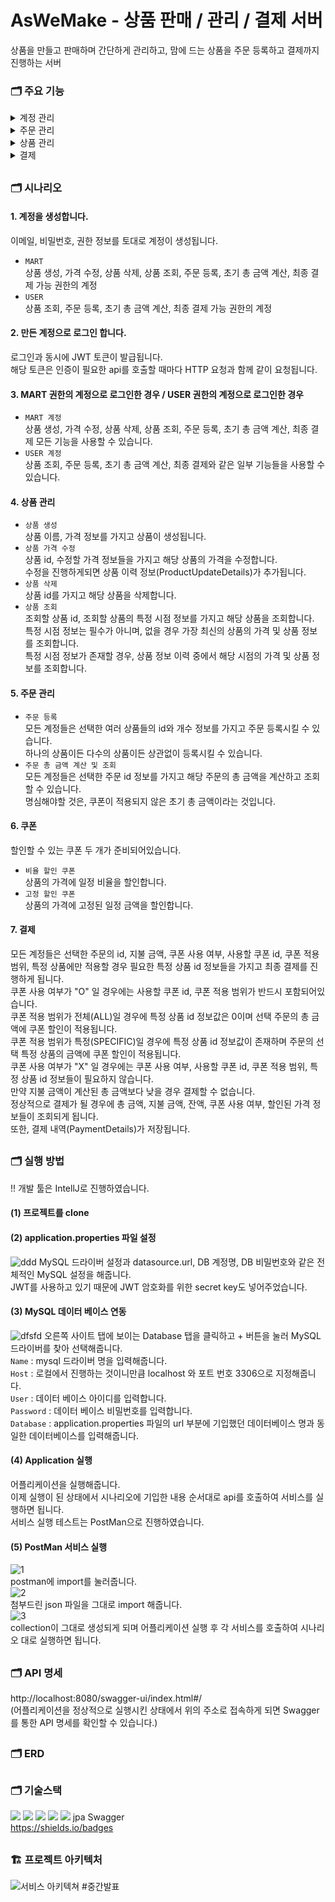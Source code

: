 # AsWeMake - 상품 판매 / 관리 / 결제 서버

상품을 만들고 판매하며 간단하게 관리하고, 맘에 드는 상품을 주문 등록하고 결제까지 진행하는 서버
  
### 🗂️ 주요 기능
<details>
<summary>계정 관리</summary>

  #### 계정 생성
  -  
  #### 계정 로그인
  - 

</details>
<details>
<summary>주문 관리</summary>

  #### 주문 등록
  -  
  #### 초기 총 금액 계산 및 조회
  - 

</details>
<details>
<summary>상품 관리</summary>

  #### 상품 생성
  -  
  #### 상품 가격 수정
  - 
  #### 상품 삭제
  - 
  #### 상품 조회
  - 

</details>
<details>
<summary>결제</summary>

  #### 최종 결제
  -  

</details>

##

### 🗂️ 시나리오
#### 1. 계정을 생성합니다.
   이메일, 비밀번호, 권한 정보를 토대로 계정이 생성됩니다.  
   - `MART`  
   상품 생성, 가격 수정, 상품 삭제, 상품 조회, 주문 등록, 초기 총 금액 계산, 최종 결제 가능 권한의 계정  
   - `USER`  
   상품 조회, 주문 등록, 초기 총 금액 계산, 최종 결제 가능 권한의 계정

#### 2. 만든 계정으로 로그인 합니다.
   로그인과 동시에 JWT 토큰이 발급됩니다.  
   해당 토큰은 인증이 필요한 api를 호출할 때마다 HTTP 요청과 함께 같이 요청됩니다.

#### 3. MART 권한의 계정으로 로그인한 경우 / USER 권한의 계정으로 로그인한 경우
  - `MART 계정`  
  상품 생성, 가격 수정, 상품 삭제, 상품 조회, 주문 등록, 초기 총 금액 계산, 최종 결제 모든 기능을 사용할 수 있습니다.  
  - `USER 계정`  
  상품 조회, 주문 등록, 초기 총 금액 계산, 최종 결제와 같은 일부 기능들을 사용할 수 있습니다.
  
#### 4. 상품 관리
  - `상품 생성`  
  상품 이름, 가격 정보를 가지고 상품이 생성됩니다.  
  - `상품 가격 수정`  
  상품 id, 수정할 가격 정보들을 가지고 해당 상품의 가격을 수정합니다.  
  수정을 진행하게되면 상품 이력 정보(ProductUpdateDetails)가 추가됩니다.  
  - `상품 삭제`  
  상품 id를 가지고 해당 상품을 삭제합니다.  
  - `상품 조회`  
  조회할 상품 id, 조회할 상품의 특정 시점 정보를 가지고 해당 상품을 조회합니다.  
  특정 시점 정보는 필수가 아니며, 없을 경우 가장 최신의 상품의 가격 및 상품 정보를 조회합니다.  
  특정 시점 정보가 존재할 경우, 상품 정보 이력 중에서 해당 시점의 가격 및 상품 정보를 조회합니다.  

#### 5. 주문 관리 
  - `주문 등록`  
  모든 계정들은 선택한 여러 상품들의 id와 개수 정보를 가지고 주문 등록시킬 수 있습니다.  
  하나의 상품이든 다수의 상품이든 상관없이 등록시킬 수 있습니다.  
  - `주문 총 금액 계산 및 조회`  
  모든 계정들은 선택한 주문 id 정보를 가지고 해당 주문의 총 금액을 계산하고 조회할 수 있습니다.  
  명심해야할 것은, 쿠폰이 적용되지 않은 초기 총 금액이라는 것입니다.  

#### 6. 쿠폰
  할인할 수 있는 쿠폰 두 개가 준비되어있습니다.  
  - `비율 할인 쿠폰`  
  상품의 가격에 일정 비율을 할인합니다.  
  - `고정 할인 쿠폰`  
  상품의 가격에 고정된 일정 금액을 할인합니다.  
  
#### 7. 결제
  모든 계정들은 선택한 주문의 id, 지불 금액, 쿠폰 사용 여부, 사용할 쿠폰 id, 쿠폰 적용 범위, 특정 상품에만 적용할 경우 필요한 특정 상품 id 정보들을 가지고 최종 결제를 진행하게 됩니다.  
    쿠폰 사용 여부가 "O" 일 경우에는 사용할 쿠폰 id, 쿠폰 적용 범위가 반드시 포함되어있습니다.  
  쿠폰 적용 범위가 전체(ALL)일 경우에 특정 상품 id 정보값은 0이며 선택 주문의 총 금액에 쿠폰 할인이 적용됩니다.  
  쿠폰 적용 범위가 특정(SPECIFIC)일 경우에 특정 상품 id 정보값이 존재하며 주문의 선택 특정 상품의 금액에 쿠폰 할인이 적용됩니다.  
  쿠폰 사용 여부가 "X" 일 경우에는 쿠폰 사용 여부, 사용할 쿠폰 id, 쿠폰 적용 범위, 특정 상품 id 정보들이 필요하지 않습니다.  
  만약 지불 금액이 계산된 총 금액보다 낮을 경우 결제할 수 없습니다.  
  정상적으로 결제가 될 경우에 총 금액, 지불 금액, 잔액, 쿠폰 사용 여부, 할인된 가격 정보들이 조회되게 됩니다.  
  또한, 결제 내역(PaymentDetails)가 저장됩니다.

##

### 🗂️ 실행 방법
!! 개발 툴은 IntellJ로 진행하였습니다.
#### (1) 프로젝트를 clone
#### (2) application.properties 파일 설정  
![ddd](https://github.com/JayEsEichi/AsWeMake/assets/96898059/1efe2b61-e6b3-42f1-abe0-895606de1290)
MySQL 드라이버 설정과 datasource.url, DB 계정명, DB 비밀번호와 같은 전체적인 MySQL 설정을 해줍니다.  
JWT를 사용하고 있기 때문에 JWT 암호화를 위한 secret key도 넣어주었습니다.
#### (3) MySQL 데이터 베이스 연동  
![dfsfd](https://github.com/JayEsEichi/AsWeMake/assets/96898059/802b5727-c3e7-4a5d-962d-726b258dcb22)
오른쪽 사이트 탭에 보이는 Database 탭을 클릭하고 + 버튼을 눌러 MySQL 드라이버를 찾아 선택해줍니다.  
`Name` : mysql 드라이버 명을 입력해줍니다.  
`Host` : 로컬에서 진행하는 것이니만큼 localhost 와 포트 번호 3306으로 지정해줍니다.  
`User` : 데이터 베이스 아이디를 입력합니다.  
`Password` : 데이터 베이스 비밀번호를 입력합니다.  
`Database` : application.properties 파일의 url 부분에 기입했던 데이터베이스 명과 동일한 데이터베이스를 입력해줍니다.  
#### (4) Application 실행
어플리케이션을 실행해줍니다.  
이제 실행이 된 상태에서 시나리오에 기입한 내용 순서대로 api를 호출하여 서비스를 실행하면 됩니다.  
서비스 실행 테스트는 PostMan으로 진행하였습니다.  
#### (5) PostMan 서비스 실행  
![1](https://github.com/JayEsEichi/AsWeMake/assets/96898059/e7cb145a-f4b4-43bd-ab3a-2085817f1570)  
postman에 import를 눌러줍니다.  
![2](https://github.com/JayEsEichi/AsWeMake/assets/96898059/2dd1d6fe-5512-4646-8e55-fc20b1a48542)  
첨부드린 json 파일을 그대로 import 해줍니다.  
![3](https://github.com/JayEsEichi/AsWeMake/assets/96898059/0517a72b-2588-47ca-8dbe-800af56d8ebe)  
collection이 그대로 생성되게 되며 어플리케이션 실행 후 각 서비스를 호출하여 시나리오 대로 실행하면 됩니다.




##

### 🗂️ API 명세
http://localhost:8080/swagger-ui/index.html#/  
(어플리케이션을 정상적으로 실행시킨 상태에서 위의 주소로 접속하게 되면 Swagger를 통한 API 명세를 확인할 수 있습니다.)

##

### 🗂️ ERD

##

### 🗂️ 기술스택
<img src="https://img.shields.io/badge/Spring-6DB33F?style=for-the-badge&logo=Spring&logoColor=white"/> <img src="https://img.shields.io/badge/Spring Boot-6DB33F?style=for-the-badge&logo=Spring Boot&logoColor=white"/> <img src="https://img.shields.io/badge/Spring Security-6DB33F?style=for-the-badge&logo=Spring Security&logoColor=white"/> <img src="https://img.shields.io/badge/JWT Token-333333?style=for-the-badge&logo=JWT Token&logoColor=white"/> <img src="https://img.shields.io/badge/MySQL-4479A1?style=for-the-badge&logo=MySQL&logoColor=white"/> jpa Swagger  
https://shields.io/badges

##

### 🏗️ 프로젝트 아키텍처
![서비스 아키텍쳐 #중간발표](https://user-images.githubusercontent.com/112993031/204065939-8d25f487-30cb-43d0-ab3a-1a663ccf8335.png)
